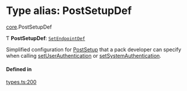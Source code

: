 # Type alias: PostSetupDef

[core](../modules/core.md).PostSetupDef

Ƭ **PostSetupDef**: [`SetEndpointDef`](core.SetEndpointDef.md)

Simplified configuration for [PostSetup](core.PostSetup.md) that a pack developer can specify when calling
[setUserAuthentication](../classes/core.PackDefinitionBuilder.md#setuserauthentication) or [setSystemAuthentication](../classes/core.PackDefinitionBuilder.md#setsystemauthentication).

#### Defined in

[types.ts:200](https://github.com/coda/packs-sdk/blob/main/types.ts#L200)
